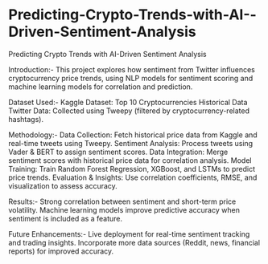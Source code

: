 # Predicting-Crypto-Trends-with-AI--Driven-Sentiment-Analysis
Predicting Crypto Trends with AI-Driven Sentiment Analysis

Introduction:-
This project explores how sentiment from Twitter influences cryptocurrency price trends, using NLP models for sentiment scoring and machine learning models for correlation and prediction.

Dataset Used:-
Kaggle Dataset: Top 10 Cryptocurrencies Historical Data
Twitter Data: Collected using Tweepy (filtered by cryptocurrency-related hashtags).

Methodology:-
Data Collection: Fetch historical price data from Kaggle and real-time tweets using Tweepy.
Sentiment Analysis: Process tweets using Vader & BERT to assign sentiment scores.
Data Integration: Merge sentiment scores with historical price data for correlation analysis.
Model Training: Train Random Forest Regression, XGBoost, and LSTMs to predict price trends.
Evaluation & Insights: Use correlation coefficients, RMSE, and visualization to assess accuracy.

Results:-
Strong correlation between sentiment and short-term price volatility.
Machine learning models improve predictive accuracy when sentiment is included as a feature.

Future Enhancements:-
Live deployment for real-time sentiment tracking and trading insights.
Incorporate more data sources (Reddit, news, financial reports) for improved accuracy.
